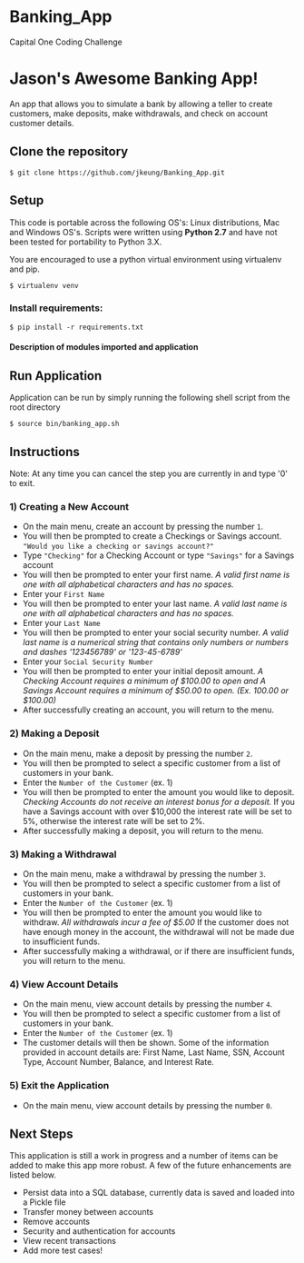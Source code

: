 # Banking_App
Capital One Coding Challenge

# Jason's Awesome Banking App!
An app that allows you to simulate a bank by allowing a teller to create customers, make deposits, make withdrawals, and check on account customer details.

## Clone the repository

```$ git clone https://github.com/jkeung/Banking_App.git```

## Setup

This code is portable across the following OS's: Linux distributions, Mac and Windows OS's. Scripts were written using **Python 2.7** and have not been tested for portability to Python 3.X.

You are encouraged to use a python virtual environment using virtualenv and pip. 

```$ virtualenv venv```

### Install requirements:

```$ pip install -r requirements.txt```

#### Description of modules imported and application

## Run Application

Application can be run by simply running the following shell script from the root directory

```$ source bin/banking_app.sh```

## Instructions

Note: At any time you can cancel the step you are currently in and type '0' to exit.

### 1) Creating a New Account

- On the main menu, create an account by pressing the number ```1```. 
- You will then be prompted to create a Checkings or Savings account. ```"Would you like a checking or savings account?"```
- Type ```"Checking"``` for a Checking Account or type ```"Savings"``` for a Savings account
- You will then be prompted to enter your first name. *A valid first name is one with all alphabetical characters and has no spaces.*
- Enter your ```First Name```
- You will then be prompted to enter your last name. *A valid last name is one with all alphabetical characters and has no spaces.*
- Enter your ```Last Name```
- You will then be prompted to enter your social security number. *A valid last name is a numerical string that contains only numbers or numbers and dashes '123456789' or '123-45-6789'*
- Enter your ```Social Security Number```
- You will then be prompted to enter your initial deposit amount. *A Checking Account requires a minimum of $100.00 to open and A Savings Account requires a minimum of $50.00 to open. (Ex. 100.00 or $100.00)*
- After successfully creating an account, you will return to the menu. 

### 2) Making a Deposit

- On the main menu, make a deposit by pressing the number ```2```. 
- You will then be prompted to select a specific customer from a list of customers in your bank.
- Enter the ```Number of the Customer``` (ex. 1)
- You will then be prompted to enter the amount you would like to deposit. *Checking Accounts do not receive an interest bonus for a deposit.* If you have a Savings account with over $10,000 the interest rate will be set to 5%, otherwise the interest rate will be set to 2%.
- After successfully making a deposit, you will return to the menu.

### 3) Making a Withdrawal

- On the main menu, make a withdrawal by pressing the number ```3```. 
- You will then be prompted to select a specific customer from a list of customers in your bank.
- Enter the ```Number of the Customer``` (ex. 1)
- You will then be prompted to enter the amount you would like to withdraw. *All withdrawals incur a fee of $5.00* If the customer does not have enough money in the account, the withdrawal will not be made due to insufficient funds.
- After successfully making a withdrawal, or if there are insufficient funds, you will return to the menu.

### 4) View Account Details

- On the main menu, view account details by pressing the number ```4```. 
- You will then be prompted to select a specific customer from a list of customers in your bank.
- Enter the ```Number of the Customer``` (ex. 1)
- The customer details will then be shown. Some of the information provided in account details are: First Name, Last Name, SSN, Account Type, Account Number, Balance, and Interest Rate.

### 5) Exit the Application

- On the main menu, view account details by pressing the number ```0```. 

## Next Steps
This application is still a work in progress and a number of items can be added to make this app more robust. A few of the future enhancements are listed below.

- Persist data into a SQL database, currently data is saved and loaded into a Pickle file
- Transfer money between accounts
- Remove accounts
- Security and authentication for accounts
- View recent transactions
- Add more test cases! 